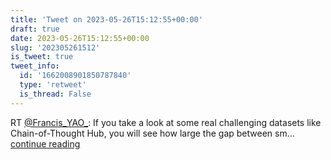 ```yaml
---
title: 'Tweet on 2023-05-26T15:12:55+00:00'
draft: true
date: 2023-05-26T15:12:55+00:00
slug: '202305261512'
is_tweet: true
tweet_info:
  id: '1662008901850787840'
  type: 'retweet'
  is_thread: False
---
```




RT [@Francis_YAO_](https://x.com/Francis_YAO_): If you take a look at some real challenging datasets like Chain-of-Thought Hub, you will see how large the gap between sm… [continue reading](https://x.com/sytelus/status/1662008901850787840)
